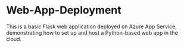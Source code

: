 # Web-App-Deployment

This is a basic Flask web application deployed on Azure App Service, demonstrating how to set up and host a Python-based web app in the cloud.
